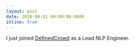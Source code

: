 ```yaml
---
layout: post
date: 2020-08-01 00:00:00-0000
inline: true
---
```


I just joined <a href="https://www.definedcrowd.com/">DefinedCrowd</a> as a Lead NLP Engineer.
